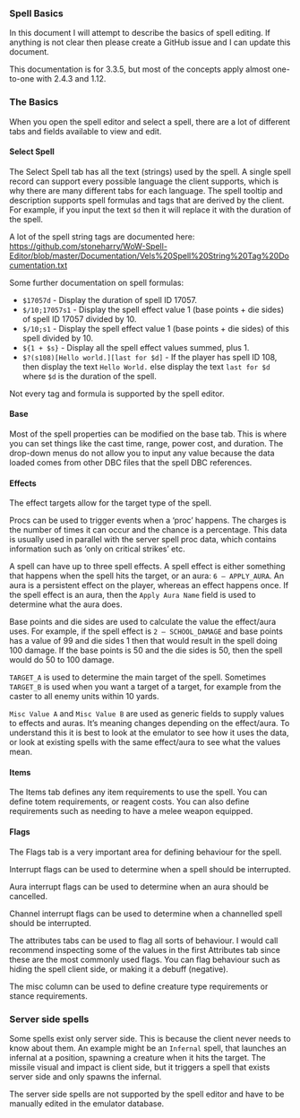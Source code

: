 
### Spell Basics

In this document I will attempt to describe the basics of spell editing. If anything is not clear then please create a GitHub issue and I can update this document.

This documentation is for 3.3.5, but most of the concepts apply almost one-to-one with 2.4.3 and 1.12.

### The Basics

When you open the spell editor and select a spell, there are a lot of different tabs and fields available to view and edit.

 #### Select Spell
 
The Select Spell tab has all the text (strings) used by the spell. A single spell record can support every possible language the client supports, which is why there are many different tabs for each language. The spell tooltip and description supports spell formulas and tags that are derived by the client. For example, if you input the text `$d` then it will replace it with the duration of the spell.

A lot of the spell string tags are documented here: https://github.com/stoneharry/WoW-Spell-Editor/blob/master/Documentation/Vels%20Spell%20String%20Tag%20Documentation.txt

Some further documentation on spell formulas:

- `$17057d` - Display the duration of spell ID 17057.
- `$/10;17057s1` - Display the spell effect value 1 (base points + die sides) of spell ID 17057 divided by 10.
- `$/10;s1` - Display the spell effect value 1 (base points + die sides) of this spell divided by 10.
- `${1 + $s}` - Display all the spell effect values summed, plus 1.
- `$?(s108)[Hello world.][last for $d]` - If the player has spell ID 108, then display the text `Hello World.` else display the text `last for $d` where `$d` is the duration of the spell.

Not every tag and formula is supported by the spell editor.

#### Base

Most of the spell properties can be modified on the base tab. This is where you can set things like the cast time, range, power cost, and duration.
The drop-down menus do not allow you to input any value because the data loaded comes from other DBC files that the spell DBC references.

#### Effects

The effect targets allow for the target type of the spell.

Procs can be used to trigger events when a ‘proc’ happens. The charges is the number of times it can occur and the chance is a percentage. This data is usually used in parallel with the server spell proc data, which contains information such as ‘only on critical strikes’ etc.

A spell can have up to three spell effects. A spell effect is either something that happens when the spell hits the target, or an aura: `6 – APPLY_AURA`. An aura is a persistent effect on the player, whereas an effect happens once. If the spell effect is an aura, then the `Apply Aura Name` field is used to determine what the aura does.

Base points and die sides are used to calculate the value the effect/aura uses. For example, if the spell effect is `2 – SCHOOL_DAMAGE` and base points has a value of 99 and die sides 1 then that would result in the spell doing 100 damage. If the base points is 50 and the die sides is 50, then the spell would do 50 to 100 damage.

`TARGET_A` is used to determine the main target of the spell. Sometimes `TARGET_B` is used when you want a target of a target, for example from the caster to all enemy units within 10 yards.

`Misc Value A` and `Misc Value B` are used as generic fields to supply values to effects and auras. It’s meaning changes depending on the effect/aura. To understand this it is best to look at the emulator to see how it uses the data, or look at existing spells with the same effect/aura to see what the values mean.

#### Items

The Items tab defines any item requirements to use the spell. You can define totem requirements, or reagent costs. You can also define requirements such as needing to have a melee weapon equipped.

#### Flags

The Flags tab is a very important area for defining behaviour for the spell.

Interrupt flags can be used to determine when a spell should be interrupted.

Aura interrupt flags can be used to determine when an aura should be cancelled.

Channel interrupt flags can be used to determine when a channelled spell should be interrupted.

The attributes tabs can be used to flag all sorts of behaviour. I would call recommend inspecting some of the values in the first Attributes tab since these are the most commonly used flags. You can flag behaviour such as hiding the spell client side, or making it a debuff (negative).

The misc column can be used to define creature type requirements or stance requirements.

### Server side spells

Some spells exist only server side. This is because the client never needs to know about them. An example might be an `Infernal` spell, that launches an infernal at a position, spawning a creature when it hits the target. The missile visual and impact is client side, but it triggers a spell that exists server side and only spawns the infernal.

The server side spells are not supported by the spell editor and have to be manually edited in the emulator database.

